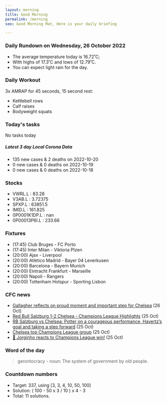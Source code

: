 ```yaml
---
layout: morning
title: Good Morning
permalink: /morning
seo: Good Morning Mat, Here is your daily briefing

---
```


<!-- weather_marker starts -->
### Daily Rundown on Wednesday, 26 October 2022

- The average temperature today is 16.72˚C;
- With highs of 17.3˚C and lows of 12.79˚C.
- You can expect light rain for the day.

<!-- weather_marker ends -->

### Daily Workout
<!-- workout_marker starts -->
3x AMRAP for 45 seconds, 15 second rest:

- Kettlebell rows
- Calf raises
- Bodyweight squats

<!-- workout_marker ends -->

### Today's tasks
<!-- task_marker starts -->
No tasks today
<!-- task_marker ends -->

<!-- c19_marker starts -->
##### Latest 3 day Local Corona Data

- 135 new cases & 2 deaths on 2022-10-20
- 0 new cases & 0 deaths on 2022-10-19
- 0 new cases & 0 deaths on 2022-10-18

<!-- c19_marker ends -->

### Stocks

<!-- stocks_marker starts -->

- VWRL.L : 83.28
- V3AB.L : 3.72375
- SPXP.L : 63851.5
- IMID.L : 161.825
- 0P0001K1DP.L : nan
- 0P00013P6I.L : 233.66

<!-- stocks_marker ends -->

### Fixtures

<!-- sports_marker starts -->

<ul>
<li>(17:45) Club Bruges - FC Porto</li>
<li>(17:45) Inter Milan - Viktoria Plzen</li>
<li>(20:00) Ajax - Liverpool</li>
<li>(20:00) Atlético Madrid - Bayer 04 Leverkusen</li>
<li>(20:00) Barcelona - Bayern Munich</li>
<li>(20:00) Eintracht Frankfurt - Marseille</li>
<li>(20:00) Napoli - Rangers</li>
<li>(20:00) Tottenham Hotspur - Sporting Lisbon</li>
</ul>

<!-- sports_marker ends -->

### CFC news

<!-- cfc_marker starts -->
- [Gallagher reflects on proud moment and important step for Chelsea](https://chelseafc.com/en/news/article/gallagher-reflects-on-proud-moment-and-important-step-for-chelsea) (26 Oct)
- [Red Bull Salzburg 1-2 Chelsea - Champions League Highlights](https://chelseafc.com/en/video/red-bull-salzburg-1-2-chelsea-or-champions-league-highlights) (25 Oct)
- [RB Salzburg vs Chelsea: Potter on a courageous performance, Havertz’s goal and taking a step forward](https://chelseafc.com/en/news/article/potter-on-a-courageous-performance-havertzs-goal-and-taking-a-step-forward) (25 Oct)
- [Chelsea top Champions League group](https://chelseafc.com/en/news/article/chelsea-top-champions-league-group) (25 Oct)
- [🎤 Jorginho reacts to Champions League win!](https://chelseafc.com/en/video/jorginho-reacts-to-champions-league-win) (25 Oct)

<!-- cfc_marker ends -->

### Word of the day
<!-- word_marker starts -->

 > gerontocracy - noun: The system of government by old people.

<!-- word_marker ends -->

### Countdown numbers
<!-- game_marker starts -->

- Target: 337, using [3, 3, 4, 10, 50, 100]
- Solution: ( 100 - 50 x 3 / 10 ) x 4 - 3
- Total: 11 solutions.

<!-- game_marker ends -->